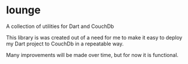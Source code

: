 lounge
======

A collection of utilities for Dart and CouchDb

This library is was created out of a need for me to make it easy to deploy my Dart project to CouchDb in a repeatable way.

Many improvements will be made over time, but for now it is functional.